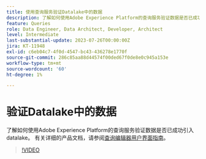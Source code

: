 ```yaml
---
title: 使用查询服务验证Datalake中的数据
description: 了解如何使用Adobe Experience Platform的查询服务验证数据是否已成功引入datalake。
feature: Queries
role: Data Engineer, Data Architect, Developer, Architect
level: Intermediate
last-substantial-update: 2023-07-26T00:00:00Z
jira: KT-11948
exl-id: c6eb04c7-4f0d-4547-bc43-436278e1770f
source-git-commit: 286c85aa88d44574f00ded67f0de8e0c945a153e
workflow-type: tm+mt
source-wordcount: '60'
ht-degree: 1%

---
```


# 验证Datalake中的数据

了解如何使用Adobe Experience Platform的查询服务验证数据是否已成功引入datalake。 有关详细的产品文档，请参阅[查询编辑器用户界面指南](https://experienceleague.adobe.com/docs/experience-platform/query/home.html?lang=zh-Hans)。

>[!VIDEO](https://video.tv.adobe.com/v/3445687?learn=on&enablevpops&captions=chi_hans)
